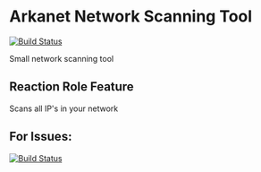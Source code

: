 # Arkanet Network Scanning Tool

[![Build Status](https://github.com/github/opensource.guide/workflows/GitHub%20Actions%20CI/badge.svg)](https://github.com/le3ch-tech/arkanet-scanner/graphs/contributors)

Small network scanning tool

## Reaction Role Feature

Scans all IP's in your network

## For Issues: 

[![Build Status](https://img.shields.io/github/issues/le3ch-tech/cryptic-discord-bot?label=Issues)](https://github.com/le3ch-tech/arkanet-scanner/issues)

